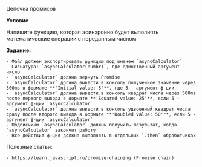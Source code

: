 Цепочка промисов

**Условие**

Напишите функцию, которая асинхронно будет выполнять математические операции с переданным числом

**Задание:**

    - Файл должен экспортировать функцию под именем `asyncCalculator`
    - Сигнатура: `asyncCalculator(numbr)`, где единственный аргумент - число
    - `asyncCalculator` должна вернуть Promise
    - `asyncCalculator` должна вывести в консоль полученное значение через 500ms в формате **'Initial value: 5'**, где 5 - аргумент ф-ции
    - `asyncCalculator` должна вывести в консоль квадрат числа через 500ms после первого вывода в формате **'Squared value: 25'**, если 5 - аргумент ф-ции `asyncCalculator`
    - `asyncCalculator` должна вывести в консоль удвоенный квадрат числа сразу после второго вывода в формате **'Doubled value: 50'**, если 5 - аргумент ф-ции `asyncCalculator`
    - Подписчики `asyncCalculator` должны получить пезультат, когда `asyncCalculator` закончит работу
    - Все действия ф-ция должна выполнять в отдельных `.then` обработчиках

Полезные статьи:

    - https://learn.javascript.ru/promise-chaining (Promise chain)
